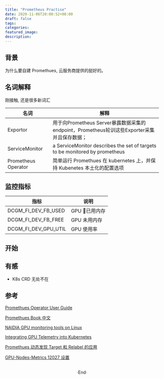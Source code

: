 ```yaml
---
title: "Prometheus Practise"
date: 2020-11-06T20:00:52+08:00
draft: false
tags: 
categories: 
featured_image: 
description: 
---
```

## 背景
为什么要自建 Promethues, 云服务商提供的挺好的。

## 名词解释 
刚接触, 还是很多新词汇

| 名词 |解释|
|---|---|
|Exportor|用于向Prometheus Server暴露数据采集的endpoint，Prometheus轮训这些Exporter采集并且保存数据；|
|ServiceMonitor| a  ServiceMonitor describes the set of targets to be monitored by prometheus |
|Prometheus Operator| 简单运行 Promethues 在 kubernetes 上，并保持 Kubenetes 本土化的配置选项|

## 监控指标 
|指标|说明|
|---|---|
|DCGM_FI_DEV_FB_USED | GPU 已用内存 | 
|DCGM_FI_DEV_FB_FREE | GPU 未用内存 |
|DCGM_FI_DEV_GPU_UTIL | GPU 使用率 |

## 开始



## 有感

- K8s CRD 无处不在


## 参考

[Promethues Operator User Guide](https://github.com/prometheus-operator/prometheus-operator/blob/master/Documentation/user-guides/getting-started.md)

[Promethues Book 中文 ](https://yunlzheng.gitbook.io/prometheus-book/)

[NAIDIA GPU monitoring tools on Linux](https://github.com/Hyvi/gpu-monitoring-tools)


[Integrating GPU Telemetry into Kubernetes](https://docs.nvidia.com/datacenter/cloud-native/kubernetes/dcgme2e.html)

[Promethues 动态发现 Target 和 Relabel 的应用](https://blog.csdn.net/M2l0ZgSsVc7r69eFdTj/article/details/79124770)


[GPU-Nodes-Metrics 12027 设置](https://blog.csdn.net/u010953692/article/details/107143338)

<br>

<center>  ·End·  </center>
